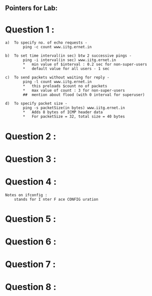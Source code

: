 ## Pointers for Lab:

# Question 1 : 

	a)	To specify no. of echo requests - 
			ping -c count www.iitg.ernet.in

	b)	To set time interval(in sec) btw 2 successive pings - 
			ping -i interval(in sec) www.iitg.ernet.in
			*	min value of $interval : 0.2 sec for non-super-users
			*	default value for all users - 1 sec

	c)	To send packets without waiting for reply -
			ping -l count www.iitg.ernet.in
			*	this preloads $count no of packets
			*	max value of count : 3 for non-super-users
			##	mention about flood (with 0 interval for superuser)

	d)	To specify packet size - 
			ping -s packetSize(in bytes) www.iitg.ernet.in
			*	Adds 8 bytes of ICMP header data
			*	For packetSize = 32, total size = 40 bytes


# Question 2 : 




# Question 3 : 




# Question 4 : 

	Notes on ifconfig :
		stands for I nter F ace CONFIG uration 


# Question 5 : 




# Question 6 : 




# Question 7 : 



# Question 8 : 